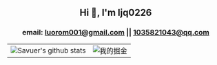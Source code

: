 
## <p align="center">Hi 👋, I'm ljq0226</p>
### <p align="center"> email: luorom001@gmail.com || 1035821043@qq.com</p>

<p align="center">
  <table>
  <tr>
<td><img src="https://github-readme-stats.vercel.app/api?username=ljq0226&theme=dark&show_icons=true?count_private=true"  alt="Savuer's github stats"/></td>
    <td> <img src = "https://5fjqcfadjd.hk.aircode.run/juejin?uid=3993904418408455" alt="我的掘金" aligin="right"/></td>
  </tr>
</table>
</p>

<!---
ljq0226/ljq0226 is a ✨ special ✨ repository because its `README.md` (this file) appears on your GitHub profile.
You can click the Preview link to take a look at your changes.
--->



